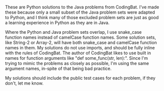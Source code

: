 These are Python solutions to the Java problems from CodingBat.  I've made these because only a small subset of the
Java problem sets were adapted to Python, and I think many of those excluded problem sets are just as good a
learning experience in Python as they are in Java.

Where the Python and Java problem sets overlap, I use snake_case function names instead of camelCase function names.
Some solution sets, like String-2 or Array-2, will have both snake_case and camelCase function names in them.
My solutions do not use imports, and should be fully inline with the rules of CodingBat.  The author of CodingBat
likes to use built in names for function arguments like "def some_func(str, len):".  Since I'm trying to mimic the
problems as closely as possible, I'm using the same argument names, in-spite of that being bad practice.

My solutions should include the public test cases for each problem, if they don't, let me know.
